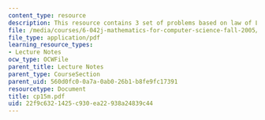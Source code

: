 ```yaml
---
content_type: resource
description: This resource contains 3 set of problems based on law of Large Numbers.
file: /media/courses/6-042j-mathematics-for-computer-science-fall-2005/22f9c6321425c930ea22938a24839c44_cp15m.pdf
file_type: application/pdf
learning_resource_types:
- Lecture Notes
ocw_type: OCWFile
parent_title: Lecture Notes
parent_type: CourseSection
parent_uid: 560d0fc0-0a7a-0ab0-26b1-b8fe9fc17391
resourcetype: Document
title: cp15m.pdf
uid: 22f9c632-1425-c930-ea22-938a24839c44
---
```

